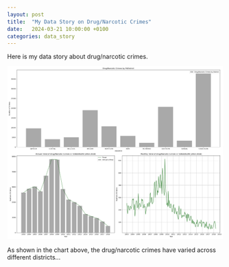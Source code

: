 ```yaml
---
layout: post
title:  "My Data Story on Drug/Narcotic Crimes"
date:   2024-03-21 10:00:00 +0100
categories: data_story
---
```


Here is my data story about drug/narcotic crimes.

![Drug Crime Statistics](/Plot1.png)

As shown in the chart above, the drug/narcotic crimes have varied across different districts...

[jekyll-talk]: https://talk.jekyllrb.com/
